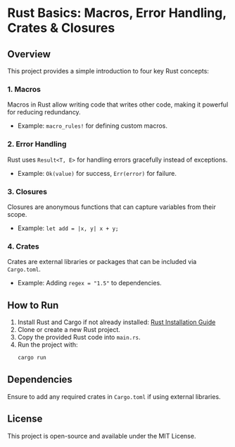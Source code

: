 # Rust Basics: Macros, Error Handling, Crates & Closures

## Overview
This project provides a simple introduction to four key Rust concepts:

### 1. Macros
Macros in Rust allow writing code that writes other code, making it powerful for reducing redundancy.
- Example: `macro_rules!` for defining custom macros.

### 2. Error Handling
Rust uses `Result<T, E>` for handling errors gracefully instead of exceptions.
- Example: `Ok(value)` for success, `Err(error)` for failure.

### 3. Closures
Closures are anonymous functions that can capture variables from their scope.
- Example: `let add = |x, y| x + y;`

### 4. Crates
Crates are external libraries or packages that can be included via `Cargo.toml`.
- Example: Adding `regex = "1.5"` to dependencies.

## How to Run
1. Install Rust and Cargo if not already installed: [Rust Installation Guide](https://www.rust-lang.org/tools/install)
2. Clone or create a new Rust project.
3. Copy the provided Rust code into `main.rs`.
4. Run the project with:
   ```sh
   cargo run
   ```

## Dependencies
Ensure to add any required crates in `Cargo.toml` if using external libraries.

## License
This project is open-source and available under the MIT License.
